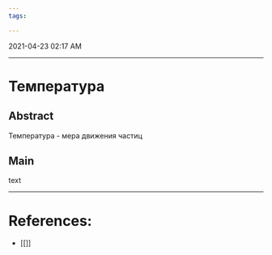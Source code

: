```yaml
---
tags: 

---
```

2021-04-23 02:17 AM
***

# Температура
## Abstract
Температура - мера движения частиц
## Main
text

***

# References:
- [[]]